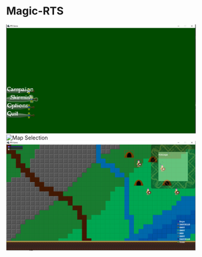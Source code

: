 # Magic-RTS

![Main Menu](images/main.jpg)
![Map Selection](images/maps.png)
![In Game](images/game.png)
